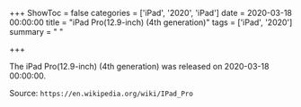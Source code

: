 +++
ShowToc = false
categories = ['iPad', '2020', 'iPad']
date = 2020-03-18 00:00:00
title = "iPad Pro(12.9-inch) (4th generation)"
tags = ['iPad', '2020']
summary = " "

+++

The iPad Pro(12.9-inch) (4th generation) was released on 2020-03-18 00:00:00.

Source: `https://en.wikipedia.org/wiki/IPad_Pro`
